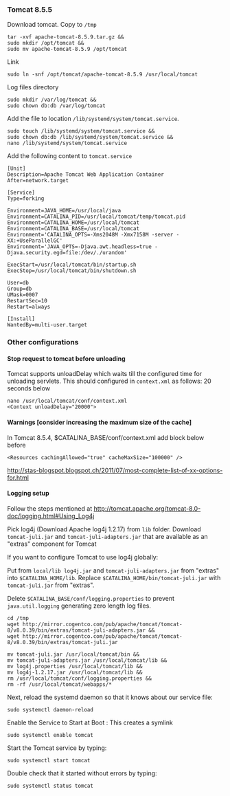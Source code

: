 ### Tomcat 8.5.5
Download tomcat. Copy to `/tmp`    
    
    tar -xvf apache-tomcat-8.5.9.tar.gz &&
    sudo mkdir /opt/tomcat &&
    sudo mv apache-tomcat-8.5.9 /opt/tomcat
    
Link

    sudo ln -snf /opt/tomcat/apache-tomcat-8.5.9 /usr/local/tomcat
    
Log files directory 
    
    sudo mkdir /var/log/tomcat && 
    sudo chown db:db /var/log/tomcat   
    
Add the file to location `/lib/systemd/system/tomcat.service`.

    sudo touch /lib/systemd/system/tomcat.service &&
    sudo chown db:db /lib/systemd/system/tomcat.service &&
    nano /lib/systemd/system/tomcat.service
     
Add the following content to `tomcat.service`     
    
    [Unit]
    Description=Apache Tomcat Web Application Container
    After=network.target
    
    [Service]
    Type=forking
    
    Environment=JAVA_HOME=/usr/local/java
    Environment=CATALINA_PID=/usr/local/tomcat/temp/tomcat.pid
    Environment=CATALINA_HOME=/usr/local/tomcat
    Environment=CATALINA_BASE=/usr/local/tomcat
    Environment='CATALINA_OPTS=-Xms2048M -Xmx7158M -server -XX:+UseParallelGC'
    Environment='JAVA_OPTS=-Djava.awt.headless=true -Djava.security.egd=file:/dev/./urandom'
    
    ExecStart=/usr/local/tomcat/bin/startup.sh
    ExecStop=/usr/local/tomcat/bin/shutdown.sh
    
    User=db
    Group=db
    UMask=0007
    RestartSec=10
    Restart=always
    
    [Install]
    WantedBy=multi-user.target
    
### Other configurations

#### Stop request to tomcat before unloading
Tomcat supports unloadDelay which waits till the configured time for unloading servlets.
This should configured in `context.xml` as follows: 20 seconds below

    nano /usr/local/tomcat/conf/context.xml
    <Context unloadDelay="20000">  
    
#### Warnings [consider increasing the maximum size of the cache]
       
In Tomcat 8.5.4, $CATALINA_BASE/conf/context.xml add block below before </Context>
       
    <Resources cachingAllowed="true" cacheMaxSize="100000" />

http://stas-blogspot.blogspot.ch/2011/07/most-complete-list-of-xx-options-for.html

#### Logging setup
Follow the steps mentioned at http://tomcat.apache.org/tomcat-8.0-doc/logging.html#Using_Log4j

Pick log4j (Download Apache log4j 1.2.17) from `lib` folder. Download `tomcat-juli.jar` and `tomcat-juli-adapters.jar` that are available as an "extras" component for Tomcat

If you want to configure Tomcat to use log4j globally:

Put from `local/lib log4j.jar` and `tomcat-juli-adapters.jar` from "extras" into `$CATALINA_HOME/lib`.
Replace `$CATALINA_HOME/bin/tomcat-juli.jar` with `tomcat-juli.jar` from "extras".

Delete `$CATALINA_BASE/conf/logging.properties` to prevent `java.util.logging` generating zero length log files.

    cd /tmp
    wget http://mirror.cogentco.com/pub/apache/tomcat/tomcat-8/v8.0.39/bin/extras/tomcat-juli-adapters.jar &&
    wget http://mirror.cogentco.com/pub/apache/tomcat/tomcat-8/v8.0.39/bin/extras/tomcat-juli.jar
    
    mv tomcat-juli.jar /usr/local/tomcat/bin &&
    mv tomcat-juli-adapters.jar /usr/local/tomcat/lib &&
    mv log4j.properties /usr/local/tomcat/lib &&
    mv log4j-1.2.17.jar /usr/local/tomcat/lib &&
    rm /usr/local/tomcat/conf/logging.properties &&
    rm -rf /usr/local/tomcat/webapps/*
        
    
Next, reload the systemd daemon so that it knows about our service file:

    sudo systemctl daemon-reload
Enable the Service to Start at Boot : This creates a symlink
    
    sudo systemctl enable tomcat    
Start the Tomcat service by typing:

    sudo systemctl start tomcat
Double check that it started without errors by typing:

    sudo systemctl status tomcat
   